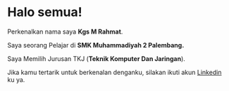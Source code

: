 # Halo semua! 

Perkenalkan nama saya **Kgs M Rahmat**.<br>

Saya seorang Pelajar di **SMK Muhammadiyah 2 Palembang.**<br>

Saya Memilih Jurusan TKJ (**Teknik Komputer Dan Jaringan**).<br>

Jika kamu tertarik untuk berkenalan denganku, silakan ikuti akun [Linkedin](www.linkedin.com/in/kgs-m-rahmat-hidayat-hanafiah-236154342
) ku ya.
